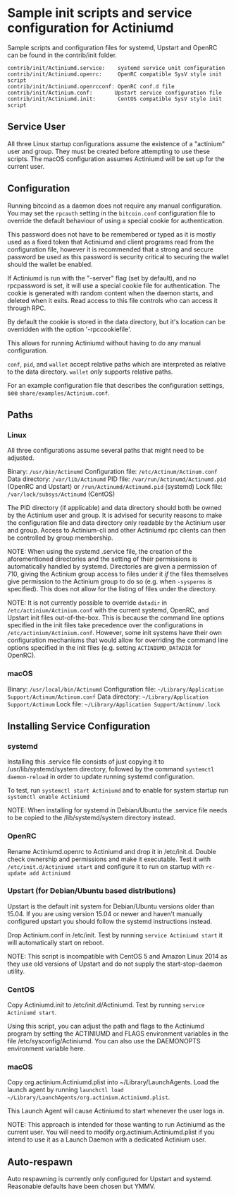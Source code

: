 Sample init scripts and service configuration for Actiniumd
==========================================================

Sample scripts and configuration files for systemd, Upstart and OpenRC
can be found in the contrib/init folder.

    contrib/init/Actiniumd.service:    systemd service unit configuration
    contrib/init/Actiniumd.openrc:     OpenRC compatible SysV style init script
    contrib/init/Actiniumd.openrcconf: OpenRC conf.d file
    contrib/init/Actinium.conf:       Upstart service configuration file
    contrib/init/Actiniumd.init:       CentOS compatible SysV style init script

Service User
---------------------------------

All three Linux startup configurations assume the existence of a "actinium" user
and group.  They must be created before attempting to use these scripts.
The macOS configuration assumes Actiniumd will be set up for the current user.

Configuration
---------------------------------

Running bitcoind as a daemon does not require any manual configuration. You may
set the `rpcauth` setting in the `bitcoin.conf` configuration file to override
the default behaviour of using a special cookie for authentication.

This password does not have to be remembered or typed as it is mostly used
as a fixed token that Actiniumd and client programs read from the configuration
file, however it is recommended that a strong and secure password be used
as this password is security critical to securing the wallet should the
wallet be enabled.

If Actiniumd is run with the "-server" flag (set by default), and no rpcpassword is set,
it will use a special cookie file for authentication. The cookie is generated with random
content when the daemon starts, and deleted when it exits. Read access to this file
controls who can access it through RPC.

By default the cookie is stored in the data directory, but it's location can be overridden
with the option '-rpccookiefile'.

This allows for running Actiniumd without having to do any manual configuration.

`conf`, `pid`, and `wallet` accept relative paths which are interpreted as
relative to the data directory. `wallet` *only* supports relative paths.

For an example configuration file that describes the configuration settings,
see `share/examples/Actinium.conf`.

Paths
---------------------------------

### Linux

All three configurations assume several paths that might need to be adjusted.

Binary:              `/usr/bin/Actinumd`
Configuration file:  `/etc/Actinum/Actinum.conf`
Data directory:      `/var/lib/Actinumd`
PID file:            `/var/run/Actinumd/Actinumd.pid` (OpenRC and Upstart) or `/run/Actinumd/Actinumd.pid` (systemd)
Lock file:           `/var/lock/subsys/Actinumd` (CentOS)

The PID directory (if applicable) and data directory should both be owned by the
Actinium user and group. It is advised for security reasons to make the
configuration file and data directory only readable by the Actinium user and
group. Access to Actinium-cli and other Actiniumd rpc clients can then be
controlled by group membership.

NOTE: When using the systemd .service file, the creation of the aforementioned
directories and the setting of their permissions is automatically handled by
systemd. Directories are given a permission of 710, giving the Actinium group
access to files under it _if_ the files themselves give permission to the
Actinium group to do so (e.g. when `-sysperms` is specified). This does not allow
for the listing of files under the directory.

NOTE: It is not currently possible to override `datadir` in
`/etc/actinium/Actinium.conf` with the current systemd, OpenRC, and Upstart init
files out-of-the-box. This is because the command line options specified in the
init files take precedence over the configurations in
`/etc/actinium/Actinium.conf`. However, some init systems have their own
configuration mechanisms that would allow for overriding the command line
options specified in the init files (e.g. setting `ACTINIUMD_DATADIR` for
OpenRC).

### macOS

Binary:              `/usr/local/bin/Actinumd`
Configuration file:  `~/Library/Application Support/Actinum/Actinum.conf`
Data directory:      `~/Library/Application Support/Actinum`
Lock file:           `~/Library/Application Support/Actinum/.lock`

Installing Service Configuration
-----------------------------------

### systemd

Installing this .service file consists of just copying it to
/usr/lib/systemd/system directory, followed by the command
`systemctl daemon-reload` in order to update running systemd configuration.

To test, run `systemctl start Actiniumd` and to enable for system startup run
`systemctl enable Actiniumd`

NOTE: When installing for systemd in Debian/Ubuntu the .service file needs to be copied to the /lib/systemd/system directory instead.

### OpenRC

Rename Actiniumd.openrc to Actiniumd and drop it in /etc/init.d.  Double
check ownership and permissions and make it executable.  Test it with
`/etc/init.d/Actiniumd start` and configure it to run on startup with
`rc-update add Actiniumd`

### Upstart (for Debian/Ubuntu based distributions)

Upstart is the default init system for Debian/Ubuntu versions older than 15.04. If you are using version 15.04 or newer and haven't manually configured upstart you should follow the systemd instructions instead.

Drop Actinium.conf in /etc/init.  Test by running `service Actiniumd start`
it will automatically start on reboot.

NOTE: This script is incompatible with CentOS 5 and Amazon Linux 2014 as they
use old versions of Upstart and do not supply the start-stop-daemon utility.

### CentOS

Copy Actiniumd.init to /etc/init.d/Actiniumd. Test by running `service Actiniumd start`.

Using this script, you can adjust the path and flags to the Actiniumd program by
setting the ACTINIUMD and FLAGS environment variables in the file
/etc/sysconfig/Actiniumd. You can also use the DAEMONOPTS environment variable here.

### macOS

Copy org.actinium.Actiniumd.plist into ~/Library/LaunchAgents. Load the launch agent by
running `launchctl load ~/Library/LaunchAgents/org.actinium.Actiniumd.plist`.

This Launch Agent will cause Actiniumd to start whenever the user logs in.

NOTE: This approach is intended for those wanting to run Actiniumd as the current user.
You will need to modify org.actinium.Actiniumd.plist if you intend to use it as a
Launch Daemon with a dedicated Actinium user.

Auto-respawn
-----------------------------------

Auto respawning is currently only configured for Upstart and systemd.
Reasonable defaults have been chosen but YMMV.
